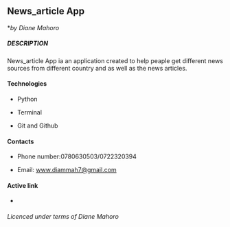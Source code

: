 ## News_article App

**by Diane Mahoro*

##### DESCRIPTION

News_article App ia an application created to help peaple get different news sources from different country and as well as the news articles.

#### Technologies

- Python

- Terminal

- Git and Github

#### Contacts

- Phone number:0780630503/0722320394

- Email: www.diammah7@gmail.com

#### Active link 

-

###### Licenced under terms of Diane Mahoro


